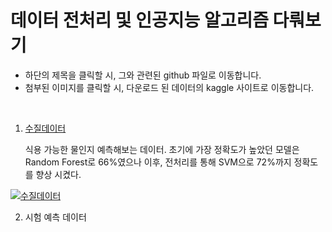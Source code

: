 # 데이터 전처리 및 인공지능 알고리즘 다뤄보기

* 하단의 제목을 클릭할 시, 그와 관련된 github 파일로 이동합니다.
* 첨부된 이미지를 클릭할 시, 다운로드 된 데이터의 kaggle 사이트로 이동합니다.
<br/>

1. [수질데이터](https://github.com/wws0075/kaggle_data/tree/main/%EC%88%98%EC%A7%88%20%EB%8D%B0%EC%9D%B4%ED%84%B0)

   식용 가능한 물인지 예측해보는 데이터. 초기에 가장 정확도가 높았던 모델은 Random Forest로 66%였으나 이후, 전처리를 통해 SVM으로 72%까지 정확도를 향상 시켰다.

[![수질데이터](https://user-images.githubusercontent.com/90161621/132272823-162d8396-47de-4ad2-b0ef-95aa9dd84b1e.JPG)](https://www.kaggle.com/adityakadiwal/water-potability)





2. 시험 예측 데이터
